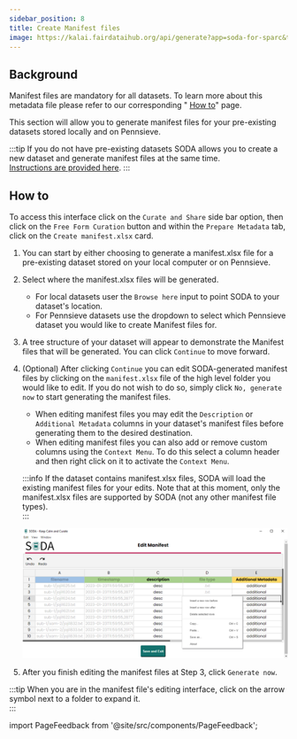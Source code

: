 ```yaml
---
sidebar_position: 8
title: Create Manifest files
image: https://kalai.fairdataihub.org/api/generate?app=soda-for-sparc&title=Create%20Manifest%20Files&description=Prepare%20Metadata&org=fairdataihub
---
```


## Background

Manifest files are mandatory for all datasets. To learn more about this metadata file please refer to our corresponding "
[How to](../../how-to/how-to-structure-the-manifest-metadata-file.md)" page.

This section will allow you to generate manifest files for your pre-existing datasets stored locally and on Pennsieve.

:::tip
If you do not have pre-existing datasets SODA allows you to create a new dataset and generate manifest files at the same time.  
[Instructions are provided here](../prepare-dataset/organize-dataset.md).
:::

## How to

To access this interface click on the `Curate and Share` side bar option, then click on the `Free Form Curation` button and within the `Prepare Metadata` tab,
click on the `Create manifest.xlsx` card.

1. You can start by either choosing to generate a manifest.xlsx file for a pre-existing dataset stored on your local computer or on Pennsieve.

2. Select where the manifest.xlsx files will be generated.

   - For local datasets user the `Browse here` input to point SODA to your dataset's location.
     <!-- ![](https://github.com/fairdataihub/SODA-for-SPARC/raw/main/docs/documentation/Prepare-metadata/Manifest/manifest-local.JPG?raw=true) -->
   - For Pennsieve datasets use the dropdown to select which Pennsieve dataset you would like to create Manifest files for.
     <!-- ![](https://github.com/fairdataihub/SODA-for-SPARC/raw/main/docs/documentation/Prepare-metadata/Manifest/manifest-pennsieve.JPG?raw=true) -->

3. A tree structure of your dataset will appear to demonstrate the Manifest files that will be generated. You can click `Continue` to move forward.

4. (Optional) After clicking `Continue` you can edit SODA-generated manifest files by clicking on the `manifest.xlsx` file of the high level folder you would like to edit. If you do not wish to do so, simply click `No, generate now` to start generating the manifest files.

   - When editing manifest files you may edit the `Description` or `Additional Metadata` columns in your dataset's manifest files before generating them to the desired destination.
   - When editing manifest files you can also add or remove custom columns using the `Context Menu`. To do this select a column header and then right click on it to activate the `Context Menu`.

   :::info
   If the dataset contains manifest.xlsx files, SODA will load the existing manifest files for your edits. Note that at this moment, only the manifest.xlsx files are supported by SODA (not any other manifest file types).  
   :::

   ![](https://github.com/fairdataihub/SODA-for-SPARC/raw/main/docs/documentation/Prepare-metadata/Manifest/manifest-editor-context-menu.png?raw=true)

5. After you finish editing the manifest files at Step 3, click `Generate now`.

<!-- <video
   controls
   autoPlay
   loop
   width="100%"
   src="https://github.com/fairdataihub/SODA-for-SPARC/raw/main/docs/documentation/Videos/manifest.mp4"
/> -->

:::tip
When you are in the manifest file's editing interface, click on the arrow symbol next to a folder to expand it.  
:::

import PageFeedback from '@site/src/components/PageFeedback';

<PageFeedback />
